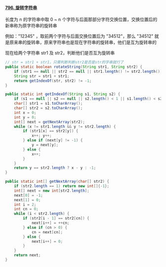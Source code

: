#### [796. 旋转字符串](https://leetcode.cn/problems/rotate-string/)

长度为 n 的字符串中取 0 ~ n  个字符与后面那部分字符交换位置，交换位置后的新串称为原字符串的旋转串

例如："12345" ，取前两个字符与后面交换位置后为 "34512"，那么 "34512" 就是原来串的旋转串，原来字符串也是现在字符串的旋转串，他们是互为旋转串的



现在给两个字符串 str1 及 str2，判断他们是否互为旋转串



```java
// str = str1 + str1，只需判断判断str2是否是str的字串就行了
public static boolean rotateString(String str1, String str2) {
    if (str1 == null || str2 == null || str1.length() != str2.length()) return false;
    String str = str1 + str1;
    return getIndexOf(str, str2) != -1;
}

public static int getIndexOf(String s1, String s2) {
    if (s1 == null || s2 == null || s2.length() < 1 || s1.length() < s2.length()) return -1;
    char[] str1 = s1.toCharArray();
    char[] str2 = s2.toCharArray();
    int x = 0;
    int y = 0;
    int[] next = getNextArray(str2);
    while (x != str1.length && y != str2.length) {
        if (str1[x] == str2[y]) {
            x++; y++;
        } else if (next[y] != -1) {
            y = next[y];
        } else {
            x++;
        }
    }
    return y == str2.length ? x - y : -1;
}

public static int[] getNextArray(char[] str2) {
    if (str2.length == 1) return new int[]{-1};
    int[] next = new int[str2.length];
    next[0] = -1;
    next[1] = 0;
    int i = 2;
    int cn = 0;
    while (i < str2.length) {
        if (str2[i - 1] == str2[cn]) {
            next[i++] = ++cn;
        } else if (cn > 0) {
            cn = next[cn];
        } else {
            next[i++] = 0;
        }
    }
    return next;
}
```


